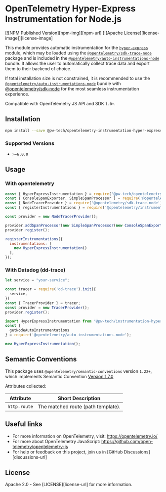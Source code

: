 # OpenTelemetry Hyper-Express Instrumentation for Node.js

[![NPM Published Version][npm-img]][npm-url]
[![Apache License][license-image]][license-image]

This module provides automatic instrumentation for the [`hyper-express`](https://github.com/kartikk221/hyper-express) module, which may be loaded using the [`@opentelemetry/sdk-trace-node`](https://github.com/open-telemetry/opentelemetry-js/tree/main/packages/opentelemetry-sdk-trace-node) package and is included in the [`@opentelemetry/auto-instrumentations-node`](https://www.npmjs.com/package/@opentelemetry/auto-instrumentations-node) bundle. It allows the user to automatically collect trace data and export them to their backend of choice.

If total installation size is not constrained, it is recommended to use the [`@opentelemetry/auto-instrumentations-node`](https://www.npmjs.com/package/@opentelemetry/auto-instrumentations-node) bundle with [@opentelemetry/sdk-node](`https://www.npmjs.com/package/@opentelemetry/sdk-node`) for the most seamless instrumentation experience.

Compatible with OpenTelemetry JS API and SDK `1.0+`.

## Installation

```bash
npm install --save @pw-tech/opentelemetry-instrumentation-hyper-express
```

### Supported Versions

- `>=6.0.0`

## Usage

### With opentelemetry

```js
const { HyperExpressInstrumentation } = require('@pw-tech/opentelemetry-instrumentation-hyper-express');
const { ConsoleSpanExporter, SimpleSpanProcessor } = require('@opentelemetry/sdk-trace-base');
const { NodeTracerProvider } = require('@opentelemetry/sdk-trace-node');
const { registerInstrumentations } = require('@opentelemetry/instrumentation');

const provider = new NodeTracerProvider();

provider.addSpanProcessor(new SimpleSpanProcessor(new ConsoleSpanExporter()));
provider.register();

registerInstrumentations({
  instrumentations: [
    new HyperExpressInstrumentation()
  ],
});

```

### With Datadog (dd-trace)
```js
let service = "your-service";

const tracer = require('dd-trace').init({
  service,
})
const { TracerProvider } = tracer;
const provider = new TracerProvider();
provider.register();

import HyperExpressInstrumentation from "@pw-tech/instrumentation-hyper-express";
const {
  getNodeAutoInstrumentations
} = require('@opentelemetry/auto-instrumentations-node');

new HyperExpressInstrumentation();


```

## Semantic Conventions

This package uses `@opentelemetry/semantic-conventions` version `1.22+`, which implements Semantic Convention [Version 1.7.0](https://github.com/open-telemetry/opentelemetry-specification/blob/v1.7.0/semantic_conventions/README.md)

Attributes collected:

| Attribute    | Short Description                  |
| ------------ | ---------------------------------- |
| `http.route` | The matched route (path template). |

## Useful links

- For more information on OpenTelemetry, visit: <https://opentelemetry.io/>
- For more about OpenTelemetry JavaScript: <https://github.com/open-telemetry/opentelemetry-js>
- For help or feedback on this project, join us in [GitHub Discussions][discussions-url]

## License

Apache 2.0 - See [LICENSE][license-url] for more information.
